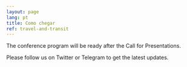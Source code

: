 ```yaml
---
layout: page
lang: pt
title: Como chegar
ref: travel-and-transit
---
```


The conference program will be ready after the Call for Presentations.

Please follow us on Twitter or Telegram to get the latest updates.
